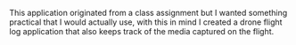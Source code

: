 This application originated from a class assignment but I wanted something practical that I would actually use, with this in mind I created a drone flight log application that also keeps track of the media captured on the flight.

